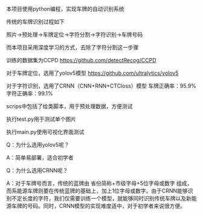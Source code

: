 本项目使用python编程，实现车牌的自动识别系统

传统的车牌识别过程如下

照片->预处理->车牌定位->字符分割->字符识别->车牌号码

而本项目采用深度学习的方式，去除了字符分割这一步骤

训练的数据集为CCPD https://github.com/detectRecog/CCPD

对于车牌定位，选用了yolov5模型 https://github.com/ultralytics/yolov5

对于字符识别，选用了CRNN（CNN+RNN+CTCloss）模型  车牌正确率：95.9% 字符正确率：99.1%


scrips中包括了给类脚本，用于预处理数据，方便测试

执行test.py用于测试单个图片

执行main.py使用可视化界面测试


Q：为什么选用yolov5呢？

A：简单易部署，适合初学者

Q：为什么选用CRNN呢？

A：对于车牌号而言，传统的蓝牌由 省份简称+市级字母+5位字母或数字 组成，而系能源车牌则要在传统蓝牌的基础上，加上1位字母或数字。由于CRNN能够识别不定长度的字符，我们仅需要训练一个模型，就能够同时识别传统车牌以及新能源车牌的号码。同时，CRNN模型的实现难度适中，对于初学者来说很方便。
